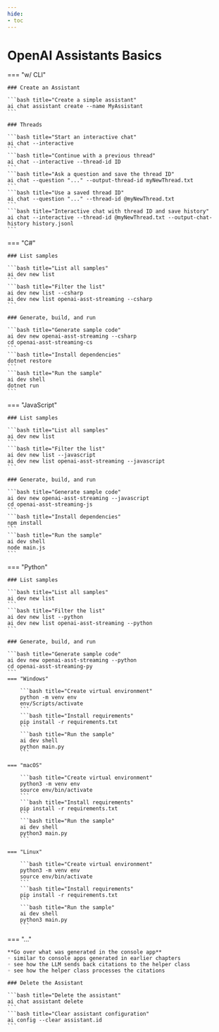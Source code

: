 ```yaml
---
hide:
- toc
---
```

# OpenAI Assistants Basics

=== "w/ CLI"

    ### Create an Assistant

    ```bash title="Create a simple assistant"
    ai chat assistant create --name MyAssistant
    ```

    ### Threads

    ```bash title="Start an interactive chat"
    ai chat --interactive
    ```
    ```bash title="Continue with a previous thread"
    ai chat --interactive --thread-id ID
    ```
    ```bash title="Ask a question and save the thread ID"
    ai chat --question "..." --output-thread-id myNewThread.txt
    ```
    ```bash title="Use a saved thread ID"
    ai chat --question "..." --thread-id @myNewThread.txt
    ```
    ```bash title="Interactive chat with thread ID and save history"
    ai chat --interactive --thread-id @myNewThread.txt --output-chat-history history.jsonl
    ```

=== "C#"

    ### List samples

    ```bash title="List all samples"
    ai dev new list
    ```
    ```bash title="Filter the list"
    ai dev new list --csharp
    ai dev new list openai-asst-streaming --csharp
    ```

    ### Generate, build, and run

    ```bash title="Generate sample code"
    ai dev new openai-asst-streaming --csharp
    cd openai-asst-streaming-cs
    ```
    ```bash title="Install dependencies"
    dotnet restore
    ```
    ```bash title="Run the sample"
    ai dev shell
    dotnet run
    ```

=== "JavaScript"

    ### List samples

    ```bash title="List all samples"
    ai dev new list
    ```
    ```bash title="Filter the list"
    ai dev new list --javascript
    ai dev new list openai-asst-streaming --javascript
    ```

    ### Generate, build, and run

    ```bash title="Generate sample code"
    ai dev new openai-asst-streaming --javascript
    cd openai-asst-streaming-js
    ```
    ```bash title="Install dependencies"
    npm install
    ```
    ```bash title="Run the sample"
    ai dev shell
    node main.js
    ```

=== "Python"

    ### List samples

    ```bash title="List all samples"
    ai dev new list
    ```
    ```bash title="Filter the list"
    ai dev new list --python
    ai dev new list openai-asst-streaming --python
    ```

    ### Generate, build, and run

    ```bash title="Generate sample code"
    ai dev new openai-asst-streaming --python
    cd openai-asst-streaming-py
    ```
    === "Windows"

        ```bash title="Create virtual environment"
        python -m venv env
        env/Scripts/activate
        ```
        ```bash title="Install requirements"
        pip install -r requirements.txt
        ```
        ```bash title="Run the sample"
        ai dev shell
        python main.py
        ```

    === "macOS"

        ```bash title="Create virtual environment"
        python3 -m venv env
        source env/bin/activate
        ```
        ```bash title="Install requirements"
        pip install -r requirements.txt
        ```
        ```bash title="Run the sample"
        ai dev shell
        python3 main.py
        ```

    === "Linux"

        ```bash title="Create virtual environment"
        python3 -m venv env
        source env/bin/activate
        ```
        ```bash title="Install requirements"
        pip install -r requirements.txt
        ```
        ```bash title="Run the sample"
        ai dev shell
        python3 main.py
        ```

=== "..."

    **Go over what was generated in the console app**  
    ◦ similar to console apps generated in earlier chapters  
    ◦ see how the LLM sends back citations to the helper class  
    ◦ see how the helper class processes the citations  

    ### Delete the Assistant

    ```bash title="Delete the assistant"
    ai chat assistant delete
    ```
    ```bash title="Clear assistant configuration"
    ai config --clear assistant.id
    ```
